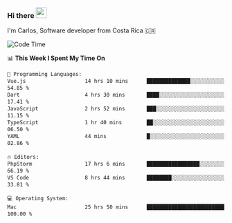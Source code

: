 ### Hi there <img src="https://media.giphy.com/media/hvRJCLFzcasrR4ia7z/giphy.gif" width="25px" height="25px">

I'm Carlos, Software developer from Costa Rica 🇨🇷

[//]: # (<a href="https://app.daily.dev/carum98"><img src="https://github.com/carum98/carum98/blob/main/devcard.svg" width="400" alt="Carlos Umaña Acevedo's Dev Card"/></a>)


<!--START_SECTION:waka-->
![Code Time](http://img.shields.io/badge/Code%20Time-12%2C778%20hrs%2027%20mins-blue)

📊 **This Week I Spent My Time On** 

```text
💬 Programming Languages: 
Vue.js                   14 hrs 10 mins      ██████████████░░░░░░░░░░░   54.85 % 
Dart                     4 hrs 30 mins       ████░░░░░░░░░░░░░░░░░░░░░   17.41 % 
JavaScript               2 hrs 52 mins       ███░░░░░░░░░░░░░░░░░░░░░░   11.15 % 
TypeScript               1 hr 40 mins        ██░░░░░░░░░░░░░░░░░░░░░░░   06.50 % 
YAML                     44 mins             █░░░░░░░░░░░░░░░░░░░░░░░░   02.86 % 

🔥 Editors: 
PhpStorm                 17 hrs 6 mins       █████████████████░░░░░░░░   66.19 % 
VS Code                  8 hrs 44 mins       ████████░░░░░░░░░░░░░░░░░   33.81 % 

💻 Operating System: 
Mac                      25 hrs 50 mins      █████████████████████████   100.00 % 
```


<!--END_SECTION:waka-->
